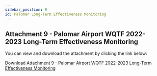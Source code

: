 ```yaml
---
sidebar_position: 9
id: Palomar Long-Term Effectiveness Monitoring
---
```


## Attachment 9 - Palomar Airport WQTF 2022-2023 Long-Term Effectiveness Monitoring

You can view and download the attachment by clicking the link below:

[Download Attachment 9 - Palomar Airport WQTF 2022-2023 Long-Term Effectiveness Monitoring](https://github.com/moengineering/CWMA-Attachments/blob/main/2022-23%20Palomar%20Airport%20WQTF%20Report_Final.pdf)